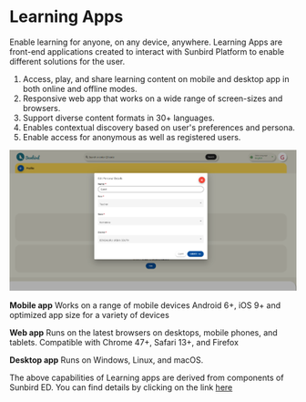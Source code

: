 # Learning Apps

Enable learning for anyone, on any device, anywhere. Learning Apps are front-end applications created to interact with Sunbird Platform to enable different solutions for the user.&#x20;

1. Access, play, and share learning content on mobile and desktop app in both online and offline modes.
2. Responsive web app that works on a wide range of screen-sizes and browsers.
3. Support diverse content formats in 30+ languages.
4. Enables contextual discovery based on user's preferences and persona.
5. Enable access for anonymous as well as registered users.

![](<../../.gitbook/assets/image (21).png>)

**Mobile app** Works on a range of mobile devices Android 6+, iOS 9+ and optimized app size for a variety of devices

**Web app** Runs on the latest browsers on desktops, mobile phones, and tablets. Compatible with Chrome 47+, Safari 13+, and Firefox&#x20;

**Desktop app** Runs on Windows, Linux, and macOS.



The above capabilities of Learning apps are derived from components of Sunbird ED. You can find details by clicking on the link [here](../product-and-developers-guide/learning-apps/)&#x20;
